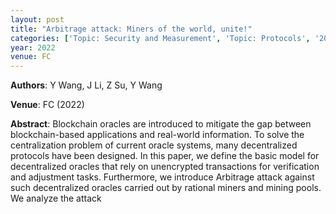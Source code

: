 ```yaml
---
layout: post
title: "Arbitrage attack: Miners of the world, unite!"
categories: ['Topic: Security and Measurement', 'Topic: Protocols', '2022', 'Venue: FC']
year: 2022
venue: FC
---
```

**Authors**: Y Wang, J Li, Z Su, Y Wang

**Venue**: FC (2022)

**Abstract**: Blockchain oracles are introduced to mitigate the gap between blockchain-based applications and real-world information. To solve the centralization problem of current oracle systems, many decentralized protocols have been designed. In this paper, we define the basic model for decentralized oracles that rely on unencrypted transactions for verification and adjustment tasks. Furthermore, we introduce Arbitrage attack against such decentralized oracles carried out by rational miners and mining pools. We analyze the attack
